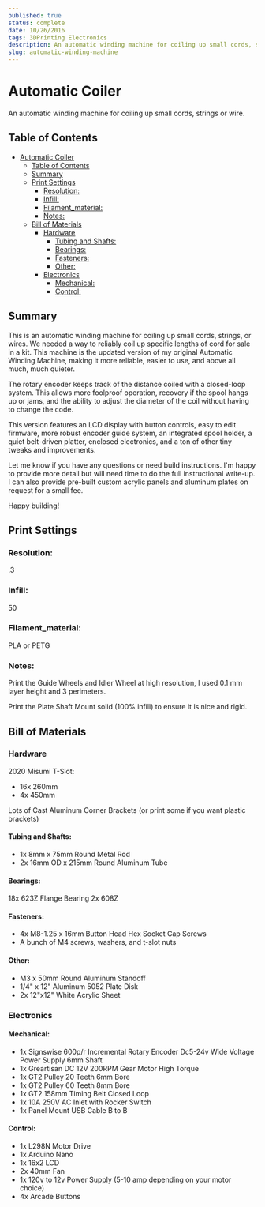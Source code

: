 ```yaml
---
published: true
status: complete
date: 10/26/2016
tags: 3DPrinting Electronics
description: An automatic winding machine for coiling up small cords, strings or wire.
slug: automatic-winding-machine
---
```


# Automatic Coiler

An automatic winding machine for coiling up small cords, strings or wire.

## Table of Contents

- [Automatic Coiler](#automatic-coiler)
  - [Table of Contents](#table-of-contents)
  - [Summary](#summary)
  - [Print Settings](#print-settings)
    - [Resolution:](#resolution)
    - [Infill:](#infill)
    - [Filament_material:](#filament_material)
    - [Notes:](#notes)
  - [Bill of Materials](#bill-of-materials)
    - [Hardware](#hardware)
      - [Tubing and Shafts:](#tubing-and-shafts)
      - [Bearings:](#bearings)
      - [Fasteners:](#fasteners)
      - [Other:](#other)
    - [Electronics](#electronics)
      - [Mechanical:](#mechanical)
      - [Control:](#control)

## Summary

This is an automatic winding machine for coiling up small cords, strings, or wires. We needed a way to reliably coil up specific lengths of cord for sale in a kit. This machine is the updated version of my original Automatic Winding Machine, making it more reliable, easier to use, and above all much, much quieter.

The rotary encoder keeps track of the distance coiled with a closed-loop system. This allows more foolproof operation, recovery if the spool hangs up or jams, and the ability to adjust the diameter of the coil without having to change the code.

This version features an LCD display with button controls, easy to edit firmware, more robust encoder guide system, an integrated spool holder, a quiet belt-driven platter, enclosed electronics, and a ton of other tiny tweaks and improvements.

Let me know if you have any questions or need build instructions. I'm happy to provide more detail but will need time to do the full instructional write-up. I can also provide pre-built custom acrylic panels and aluminum plates on request for a small fee.

Happy building!

## Print Settings

### Resolution:

.3

### Infill:

50

### Filament_material:

PLA or PETG

### Notes:

Print the Guide Wheels and Idler Wheel at high resolution, I used 0.1 mm layer height and 3 perimeters.

Print the Plate Shaft Mount solid (100% infill) to ensure it is nice and rigid.

## Bill of Materials

### Hardware

2020 Misumi T-Slot:

- 16x 260mm
- 4x 450mm

Lots of Cast Aluminum Corner Brackets (or print some if you want plastic brackets)

#### Tubing and Shafts:

- 1x 8mm x 75mm Round Metal Rod
- 2x 16mm OD x 215mm Round Aluminum Tube

#### Bearings:

18x 623Z Flange Bearing
2x 608Z

#### Fasteners:

- 4x M8-1.25 x 16mm Button Head Hex Socket Cap Screws
- A bunch of M4 screws, washers, and t-slot nuts

#### Other:

- M3 x 50mm Round Aluminum Standoff
- 1/4" x 12" Aluminum 5052 Plate Disk
- 2x 12"x12" White Acrylic Sheet

### Electronics

#### Mechanical:

- 1x Signswise 600p/r Incremental Rotary Encoder Dc5-24v Wide Voltage Power Supply 6mm Shaft
- 1x Greartisan DC 12V 200RPM Gear Motor High Torque
- 1x GT2 Pulley 20 Teeth 6mm Bore
- 1x GT2 Pulley 60 Teeth 8mm Bore
- 1x GT2 158mm Timing Belt Closed Loop
- 1x 10A 250V AC Inlet with Rocker Switch
- 1x Panel Mount USB Cable B to B

#### Control:

- 1x L298N Motor Drive
- 1x Arduino Nano
- 1x 16x2 LCD
- 2x 40mm Fan
- 1x 120v to 12v Power Supply (5-10 amp depending on your motor choice)
- 4x Arcade Buttons
